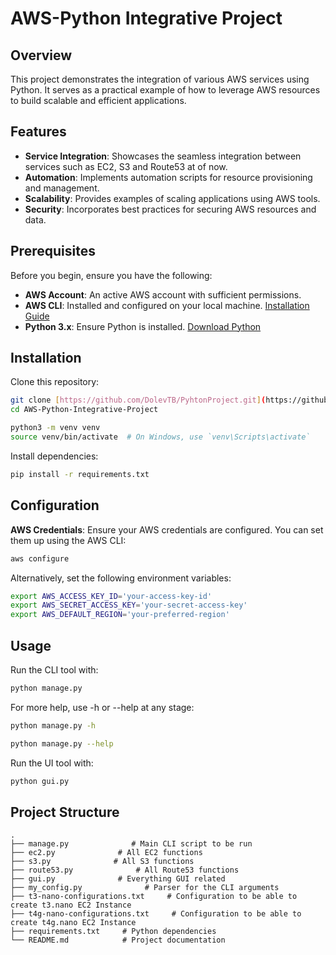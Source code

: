 # AWS-Python Integrative Project

## Overview

This project demonstrates the integration of various AWS services using Python. It serves as a practical example of how to leverage AWS resources to build scalable and efficient applications.

## Features

- **Service Integration**: Showcases the seamless integration between services such as EC2, S3 and Route53 at of now.
- **Automation**: Implements automation scripts for resource provisioning and management.
- **Scalability**: Provides examples of scaling applications using AWS tools.
- **Security**: Incorporates best practices for securing AWS resources and data.

## Prerequisites

Before you begin, ensure you have the following:

- **AWS Account**: An active AWS account with sufficient permissions.
- **AWS CLI**: Installed and configured on your local machine. [Installation Guide](https://docs.aws.amazon.com/cli/latest/userguide/install-cliv2.html)
- **Python 3.x**: Ensure Python is installed. [Download Python](https://www.python.org/downloads/)

## Installation

Clone this repository:

```bash
git clone [https://github.com/DolevTB/PyhtonProject.git](https://github.com/Aquid16/AWS-Python-Integrative-Project.git)
cd AWS-Python-Integrative-Project
```

```bash
python3 -m venv venv
source venv/bin/activate  # On Windows, use `venv\Scripts\activate`
```

Install dependencies:

```bash
pip install -r requirements.txt
```

## Configuration

**AWS Credentials**: Ensure your AWS credentials are configured. You can set them up using the AWS CLI:

```bash
aws configure
```
Alternatively, set the following environment variables:

```bash
export AWS_ACCESS_KEY_ID='your-access-key-id'
export AWS_SECRET_ACCESS_KEY='your-secret-access-key'
export AWS_DEFAULT_REGION='your-preferred-region'
```

## Usage

Run the CLI tool with:

```bash
python manage.py
```
For more help, use -h or --help at any stage:

```bash
python manage.py -h
```

```bash
python manage.py --help
```

Run the UI tool with:

```bash
python gui.py
```

## Project Structure

```
.
├── manage.py              # Main CLI script to be run
├── ec2.py              # All EC2 functions
├── s3.py              # All S3 functions
├── route53.py              # All Route53 functions
├── gui.py              # Everything GUI related
├── my_config.py              # Parser for the CLI arguments
├── t3-nano-configurations.txt     # Configuration to be able to create t3.nano EC2 Instance
├── t4g-nano-configurations.txt     # Configuration to be able to create t4g.nano EC2 Instance
├── requirements.txt     # Python dependencies
└── README.md            # Project documentation
```

